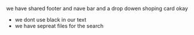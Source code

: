 we have shared footer and nave bar and a drop dowen shoping card okay 

- we dont use black in our text 
- we have sepreat files for the search 